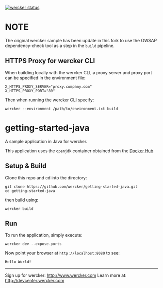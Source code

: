 [![wercker status](https://app.wercker.com/status/66210606b8d3610fd34e8ea8e82d2bf4/m/ "wercker status")](https://app.wercker.com/project/byKey/66210606b8d3610fd34e8ea8e82d2bf4)

# NOTE

The original wercker sample has been update in this fork to use the OWSAP dependency-check tool as a step in the `build` pipeline.

## HTTPS Proxy for wercker CLI

When building locally with the wercker CLI, a proxy server and proxy port can be specified in the environment file:

```
X_HTTPS_PROXY_SERVER="proxy.company.com"
X_HTTPS_PROXY_PORT="80"
```

Then when running the wercker CLI specify:

```
wercker --environment /path/to/environment.txt build
```

# getting-started-java

A sample application in Java for wercker.

This application uses the `openjdk` container obtained from the [Docker Hub](https://registry.hub.docker.com/_/openjdk/)

## Setup & Build
Clone this repo and cd into the directory:

```
git clone https://github.com/wercker/getting-started-java.git
cd getting-started-java
```

then build using:

```
wercker build
```

## Run
To run the application, simply execute:

```
wercker dev --expose-ports
```

Now point your browser at `http://localhost:8080` to see:
```
Hello World!
```

---
Sign up for wercker: http://www.wercker.com
Learn more at: http://devcenter.wercker.com
